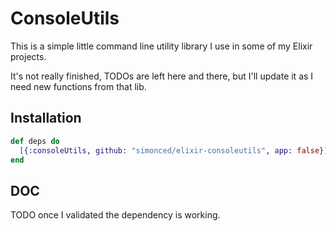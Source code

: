 # ConsoleUtils

This is a simple little command line utility library I use in some of my Elixir projects.

It's not really finished, TODOs are left here and there, but I'll update it as I need new functions from that lib.

## Installation

```elixir
def deps do
  [{:consoleUtils, github: "simonced/elixir-consoleutils", app: false}]
end
```

## DOC

TODO once I validated the dependency is working.

